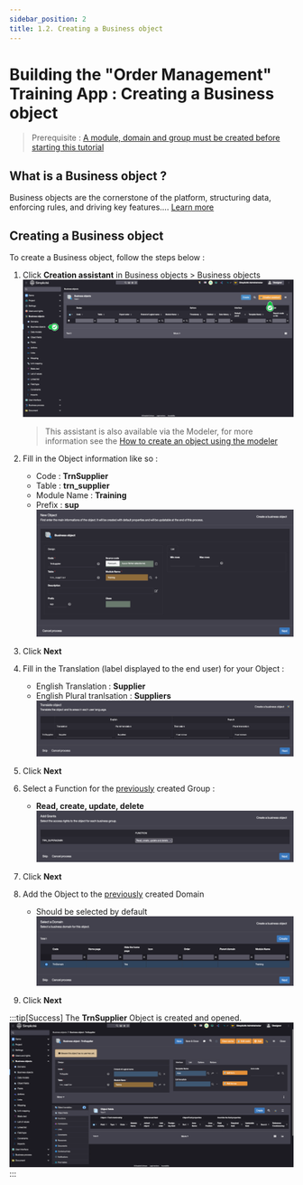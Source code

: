 ```yaml
---
sidebar_position: 2
title: 1.2. Creating a Business object
---
```


# Building the "Order Management" Training App : Creating a Business object

> Prerequisite : [A module, domain and group must be created before starting this tutorial](/tutorial/getting-started/module)

## What is a Business object ?

Business objects are the cornerstone of the platform, structuring data, enforcing rules, and driving key features.... [Learn more](/make/businessobjects/business-objects)

## Creating a Business object

To create a Business object, follow the steps below :

1. Click **Creation assistant** in Business objects > Business objects    
	![](img/object/assistant.png)

	> This assistant is also available via the Modeler, for more information see the [How to create an object using the modeler](/make/businessobjects/business-objects#creation-assistant-via-the-modeler)
2. Fill in the Object information like so :
	- Code : **TrnSupplier**
	- Table : **trn_supplier**
	- Module Name : **Training**
	- Prefix : **sup**  
	![](img/object/object.png)
3. Click **Next**
4. Fill in the Translation (label displayed to the end user) for your Object :
	- English Translation : **Supplier** 
	- English Plural tranlsation : **Suppliers**
	![](img/object/translate.png)
5. Click **Next**
6. Select a Function for the [previously](/tutorial/getting-started/module) created Group :
	- **Read, create, update, delete**  
	![](img/object/grant.png)
7. Click **Next**
8. Add the Object to the [previously](/tutorial/getting-started/module) created Domain
	- Should be selected by default  
	![](img/object/domain.png)
9. Click **Next**

:::tip[Success]
The <b>TrnSupplier</b> Object is created and opened.
	![](img/object/success.png)
:::

